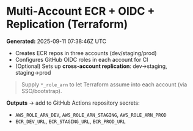 # Multi‑Account ECR + OIDC + Replication (Terraform)

**Generated:** 2025-09-11 07:38:46Z UTC

- Creates ECR repos in three accounts (dev/staging/prod)
- Configures GitHub OIDC roles in each account for CI
- (Optional) Sets up **cross‑account replication**: dev→staging, staging→prod

> Supply `*_role_arn` to let Terraform assume into each account (via SSO/bootstrap).

**Outputs** → add to GitHub Actions repository secrets:

- `AWS_ROLE_ARN_DEV`, `AWS_ROLE_ARN_STAGING`, `AWS_ROLE_ARN_PROD`
- `ECR_DEV_URL`, `ECR_STAGING_URL`, `ECR_PROD_URL`
